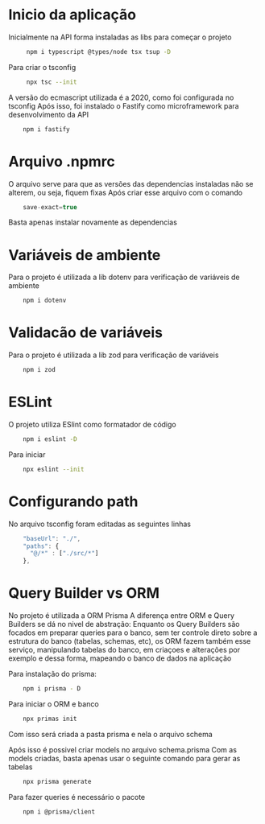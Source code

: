 # Inicio da aplicação

Inicialmente na API forma instaladas as libs para começar o projeto

```bash
     npm i typescript @types/node tsx tsup -D
```

Para criar o tsconfig 

```bash
     npx tsc --init
```

A versão do ecmascript utilizada é a 2020, como foi configurada no tsconfig
Após isso, foi instalado o Fastify como microframework para desenvolvimento da API

```bash
    npm i fastify
```

# Arquivo .npmrc

O arquivo serve para que as versões das dependencias instaladas não se alterem, ou seja, fiquem fixas
Após criar esse arquivo com o comando 

```js
    save-exact=true
```

Basta apenas instalar novamente as dependencias

# Variáveis de ambiente

Para o projeto é utilizada a lib dotenv para verificação de variáveis de ambiente

```bash
    npm i dotenv
```

# Validacão de variáveis

Para o projeto é utilizada a lib zod para verificação de variáveis 

```bash
    npm i zod
```

# ESLint

O projeto utiliza ESlint como formatador de código

```bash
    npm i eslint -D
```

Para iniciar 

```bash
    npx eslint --init
```

# Configurando path 

No arquivo tsconfig foram editadas as seguintes linhas

```js
    "baseUrl": "./",
    "paths": {
      "@/*" : ["./src/*"]
    }, 
```

# Query Builder vs ORM

No projeto é utilizada a ORM Prisma
A diferença entre ORM e Query Builders se dá no nivel de abstração: Enquanto os Query Builders são focados em preparar queries para o banco, sem ter controle direto sobre a estrutura do banco (tabelas, schemas, etc), os ORM fazem também esse serviço, manipulando tabelas do banco, em criaçoes e alterações por exemplo e dessa forma, mapeando o banco de dados na aplicação

Para instalação do prisma:

```bash
    npm i prisma - D
```

Para iniciar o ORM e banco

```bash
    npx primas init
```

Com isso será criada a pasta prisma e nela o arquivo schema

Após isso é possivel criar models no arquivo schema.prisma
Com as models criadas, basta apenas usar o seguinte comando para gerar as tabelas

```bash
    npx prisma generate
```

Para fazer queries é necessário o pacote 

```bash
    npm i @prisma/client
```